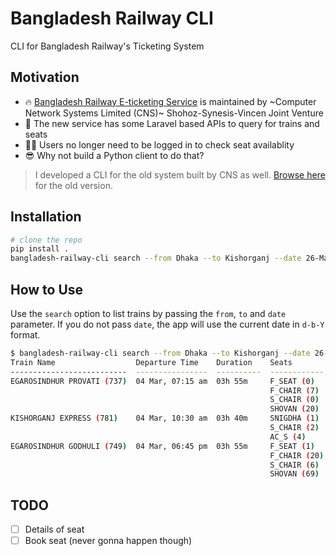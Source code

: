 # Bangladesh Railway CLI

CLI for Bangladesh Railway's Ticketing System

## Motivation

* 🔥 [Bangladesh Railway E-ticketing Service](https://eticket.railway.gov.bd/) is maintained by ~Computer Network Systems Limited (CNS)~ Shohoz-Synesis-Vincen Joint Venture
* 🚀 The new service has some Laravel based APIs to query for trains and seats
* 👨‍💻 Users no longer need to be logged in to check seat availablity
* 😎 Why not build a Python client to do that?

> I developed a CLI for the old system built by CNS as well. [Browse here](https://github.com/mdminhazulhaque/bangladesh-railway-cli/tree/master-cns) for the old version.

## Installation

```bash
# clone the repo
pip install .
bangladesh-railway-cli search --from Dhaka --to Kishorganj --date 26-Mar-1971
```

## How to Use

Use the `search` option to list trains by passing the `from`, `to` and `date` parameter. If you do not pass `date`, the app will use the current date in `d-b-Y` format.

```bash
$ bangladesh-railway-cli search --from Dhaka --to Kishorganj --date 26-Mar-1971
Train Name                  Departure Time    Duration    Seats
--------------------------  ----------------  ----------  ------------
EGAROSINDHUR PROVATI (737)  04 Mar, 07:15 am  03h 55m     F_SEAT (0)
                                                          F_CHAIR (7)
                                                          S_CHAIR (0)
                                                          SHOVAN (20)
KISHORGANJ EXPRESS (781)    04 Mar, 10:30 am  03h 40m     SNIGDHA (1)
                                                          S_CHAIR (2)
                                                          AC_S (4)
EGAROSINDHUR GODHULI (749)  04 Mar, 06:45 pm  03h 55m     F_SEAT (1)
                                                          F_CHAIR (20)
                                                          S_CHAIR (6)
                                                          SHOVAN (69)
```

## TODO

- [ ] Details of seat
- [ ] Book seat (never gonna happen though)